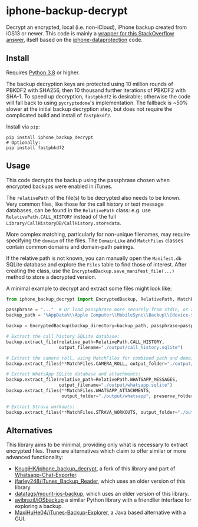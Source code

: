 # iphone-backup-decrypt

Decrypt an encrypted, local (i.e. non-iCloud), iPhone backup created from iOS13 or newer.
This code is mainly a [wrapper for this StackOverflow answer](https://stackoverflow.com/a/13793043),
itself based on the [iphone-dataprotection](https://code.google.com/p/iphone-dataprotection/) code.

## Install

Requires [Python 3.8](https://www.python.org/) or higher.

The backup decryption keys are protected using 10 million rounds of PBKDF2 with SHA256, then 10 thousand further iterations of PBKDF2 with SHA-1.
To speed up decryption, `fastpbkdf2` is desirable; otherwise the code will fall back to using `pycryptodome`'s implementation.
The fallback is ~50% slower at the initial backup decryption step, but does not require the complicated build and install of `fastpbkdf2`.

Install via `pip`:
```shell script
pip install iphone_backup_decrypt
# Optionally:
pip install fastpbkdf2
```

## Usage

This code decrypts the backup using the passphrase chosen when encrypted backups were enabled in iTunes.

The `relativePath` of the file(s) to be decrypted also needs to be known.
Very common files, like those for the call history or text message databases, can be found in the `RelativePath` class: e.g. use `RelativePath.CALL_HISTORY` instead of the full `Library/CallHistoryDB/CallHistory.storedata`.

More complex matching, particularly for non-unique filenames, may require specifying the `domain` of the files. The `DomainLike` and `MatchFiles` classes contain common domains and domain-path pairings. 

If the relative path is not known, you can manually open the `Manifest.db` SQLite database and explore the `Files` table to find those of interest.
After creating the class, use the `EncryptedBackup.save_manifest_file(...)` method to store a decrypted version.

A minimal example to decrypt and extract some files might look like:
```python
from iphone_backup_decrypt import EncryptedBackup, RelativePath, MatchFiles

passphrase = "..."  # Or load passphrase more securely from stdin, or a file, etc.
backup_path = "%AppData%\\Apple Computer\\MobileSync\\Backup\\[device-specific-hash]"

backup = EncryptedBackup(backup_directory=backup_path, passphrase=passphrase)

# Extract the call history SQLite database:
backup.extract_file(relative_path=RelativePath.CALL_HISTORY, 
                    output_filename="./output/call_history.sqlite")

# Extract the camera roll, using MatchFiles for combined path and domain matching:
backup.extract_files(**MatchFiles.CAMERA_ROLL, output_folder="./output/camera_roll")

# Extract WhatsApp SQLite database and attachments:
backup.extract_file(relative_path=RelativePath.WHATSAPP_MESSAGES,
                    output_filename="./output/whatsapp.sqlite")
backup.extract_files(**MatchFiles.WHATSAPP_ATTACHMENTS,
                     output_folder="./output/whatsapp", preserve_folders=False)

# Extract Strava workouts:
backup.extract_files(**MatchFiles.STRAVA_WORKOUTS, output_folder="./output/strava")
```

## Alternatives

This library aims to be minimal, providing only what is necessary to extract encrypted files. There are alternatives which claim to offer similar or more advanced functionality:

 - [KnugiHK/iphone_backup_decrypt](https://github.com/KnugiHK/iphone_backup_decrypt/tree/master), a fork of this library and part of [Whatsapp-Chat-Exporter](https://github.com/KnugiHK/Whatsapp-Chat-Exporter).
 - [jfarley248/iTunes_Backup_Reader](https://github.com/jfarley248/iTunes_Backup_Reader), which uses an older version of this library.
 - [datatags/mount-ios-backup](https://github.com/datatags/mount-ios-backup), which uses an older version of this library.
 - [avibrazil/iOSbackup](https://github.com/avibrazil/iOSbackup) a similar Python library with a friendlier interface for exploring a backup.
 - [MaxiHuHe04/iTunes-Backup-Explorer](https://github.com/MaxiHuHe04/iTunes-Backup-Explorer), a Java based alternative with a GUI.
